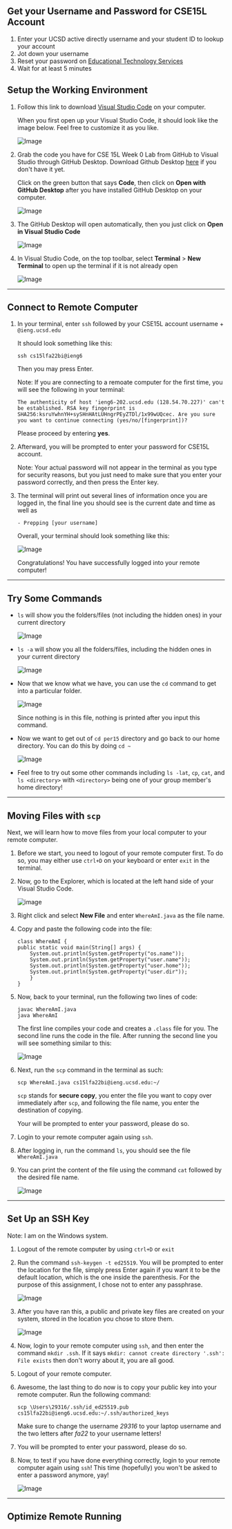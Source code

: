## Get your Username and Password for CSE15L Account
1. Enter your UCSD active directly username and your student ID to lookup your account
2. Jot down your username 
3. Reset your password on [Educational Technology Services](https://sdacs.ucsd.edu/~icc/index.php)
4. Wait for at least 5 minutes

## Setup the Working Environment
1. Follow this link to download [Visual Studio Code](https://code.visualstudio.com/) on your computer.

    When you first open up your Visual Studio Code, it should look like the image below. Feel free to customize it as you like.

    ![Image](/Images/vscode.png) 

2. Grab the code you have for CSE 15L Week 0 Lab from GitHub to Visual Studio through GitHub Desktop. Download Github Desktop [here](https://desktop.github.com/) if you don't have it yet. 

    Click on the green button that says **Code**, then click on **Open with GitHub Desktop** after you have installed GitHub Desktop on your computer.

    ![Image](/Images/githubPage.png)
    
3. The GitHub Desktop will open automatically, then you just click on **Open in Visual Studio Code**

    ![Image](/Images/githubDesktop.png)

3. In Visual Studio Code, on the top toolbar, select **Terminal** > **New Terminal** to open up the terminal if it is not already open

    ![Image](/Images/openTerminal.png)

---

## Connect to Remote Computer
1. In your terminal, enter `ssh` followed by your CSE15L account username + `@ieng.ucsd.edu`

    It should look something like this:

    ```
    ssh cs15lfa22bi@ieng6
    ```

    Then you may press Enter.

    Note: If you are connecting to a remoate computer for the first time, you will see the following in your terminal:

    ```
    The authenticity of host 'ieng6-202.ucsd.edu (128.54.70.227)' can't be established. RSA key fingerprint is SHA256:ksruYwhnYH+sySHnHAtLUHngrPEyZTDl/1x99wUQcec. Are you sure you want to continue connecting (yes/no/[fingerprint])?
    ```
    Please proceed by entering **yes**.

2. Afterward, you will be prompted to enter your password for CSE15L account. 

    Note: Your actual password will not appear in the terminal as you type for security reasons, but you just need to make sure that you enter your password correctly, and then press the Enter key.

3. The terminal will print out several lines of information once you are logged in, the final line you should see is the current date and time as well as 

    `- Prepping [your username]`

    Overall, your terminal should look something like this:
    
    ![Image](/Images/login.png)

    Congratulations! You have successfully logged into your remote computer!

---

## Try Some Commands

- `ls` will show you the folders/files (not including the hidden ones) in your current directory

    ![Image](/Images/ls.png)

- `ls -a` will show you all the folders/files, including the hidden ones in your current directory

    ![Image](/Images/ls-a.png)

- Now that we know what we have, you can use the `cd` command to get into a particular folder.

    ![Image](/Images/cd.png)

    Since nothing is in this file, nothing is printed after you input this command. 

- Now we want to get out of `cd per15` directory and go back to our home directory. You can do this by doing `cd ~`

    ![Image](/Images/tilde.png)

- Feel free to try out some other commands including
    `ls -lat`, `cp`, `cat`, and `ls <directory>` with `<directory>` being one of your group member's home directory!

---

## Moving Files with `scp`

Next, we will learn how to move files from your local computer to your remote computer.

1. Before we start, you need to logout of your remote computer first. To do so, you may either use `ctrl+D` on your keyboard or enter `exit` in the terminal.

2. Now, go to the Explorer, which is located at the left hand side of your Visual Studio Code. 

    ![image](/Images/explorer.png)

3. Right click and select **New File** and enter `WhereAmI.java` as the file name.

4. Copy and paste the following code into the file:

    ```
    class WhereAmI {
    public static void main(String[] args) {
        System.out.println(System.getProperty("os.name"));
        System.out.println(System.getProperty("user.name"));
        System.out.println(System.getProperty("user.home"));
        System.out.println(System.getProperty("user.dir"));
        }
    }
    ```

5. Now, back to your terminal, run the following two lines of code:

    ```
    javac WhereAmI.java
    java WhereAmI
    ```

    The first line compiles your code and creates a `.class` file for you. The second line runs the code in the file. After running the second line you will see something similar to this:

    ![Image](/Images/running.png)

6. Next, run the `scp` command in the terminal as such:

    `scp WhereAmI.java cs15lfa22bi@ieng.ucsd.edu:~/`

    `scp` stands for **secure copy**, you enter the file you want to copy over immediately after `scp`, and following the file name, you enter the destination of copying.

    Your will be prompted to enter your password, please do so. 

7. Login to your remote computer again using `ssh`.

8. After logging in, run the command `ls`, you should see the file `WhereAmI.java`

9. You can print the content of the file using the command `cat` followed by the desired file name. 

    ![Image](/Images/WhereAmI.png)

---

## Set Up an SSH Key

Note: I am on the Windows system.

1. Logout of the remote computer by using `ctrl+D` or `exit`

2. Run the command `ssh-keygen -t ed25519`. You will be prompted to enter the location for the file, simply press Enter again if you want it to be the default location, which is the one inside the parenthesis. For the purpose of this assignment, I chose not to enter any passphrase.

    ![Image](/Images/ed255.png)

3. After you have ran this, a public and private key files are created on your system, stored in the location you chose to store them. 

    ![Image](/Images/privateAndPubLocation.png)

4. Now, login to your remote computer using `ssh`, and then enter the command `mkdir .ssh`. If it says `mkdir: cannot create directory '.ssh': File exists` then don't worry about it, you are all good.

5. Logout of your remote computer.

6. Awesome, the last thing to do now is to copy your public key into your remote computer. Run the following command:
    ```
    scp \Users\29316/.ssh/id_ed25519.pub cs15lfa22bi@ieng6.ucsd.edu:~/.ssh/authorized_keys
    ```

    Make sure to change the username *29316* to your laptop username and the two letters after *fa22* to your username letters!

7. You will be prompted to enter your password, please do so. 

8. Now, to test if you have done everything correctly, login to your remote computer again using `ssh`! This time (hopefully) you won't be asked to enter a password anymore, yay!

    ![Image](/Images/doneSSHKey.png)

---

## Optimize Remote Running


